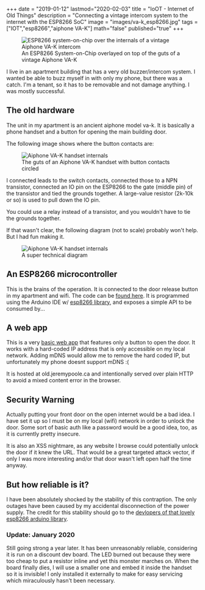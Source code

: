 +++
date = "2019-01-12"
lastmod="2020-02-03"
title = "IoOT - Internet of Old Things"
description = "Connecting a vintage intercom system to the internet with the ESP8266 SoC"
image = "images/va-k_esp8266.jpg"
tags = ["IOT","esp8266","aiphone VA-K"]
math="false"
published="true"
+++

<figure class="blog-figure">
  <img src="/images/va-k_esp8266.jpg" alt="ESP8266 system-on-chip over the internals of a vintage Aiphone VA-K intercom"/>
  <figcaption>
    An ESP8266 System-on-Chip overlayed on top of the guts of a vintage Aiphone VA-K
  </figcaption>
</figure>

I live in an apartment building that has a very old buzzer/intercom system. I wanted be able to buzz myself in with only my phone, but there was a catch. I'm a tenant, so it has to be removable and not damage anything. I was mostly successful.


## The old hardware
The unit in my apartment is an ancient aiphone model va-k. It is basically a phone handset and a button for opening the main building door.

The following image shows where the button contacts are:

<figure class="blog-figure">
<img src="/images/aiphone_va-k.jpg" alt="Aiphone VA-K handset internals"/>
<figcaption>
The guts of an Aiphone VA-K handset with button contacts circled
</figcaption>
</figure>

I connected leads to the switch contacts, connected those to a NPN transistor, connected an IO pin on the ESP8266 to the gate (middle pin) of the transistor and tied the grounds together. A large-value resistor (2k-10k or so) is used to pull down the IO pin.

You could use a relay instead of a transistor, and you wouldn't have to tie the grounds together.

If that wasn't clear, the following diagram (not to scale) probably won't help. But I had fun making it.

<figure class="blog-figure">
<img src="/images/dm_diagram.png" alt="Aiphone VA-K handset internals"/>
<figcaption>
A super technical diagram
</figcaption>
</figure>


## An ESP8266 microcontroller

This is the brains of the operation. It is connected to the door release button in my apartment and wifi. The code can be [found here](https://github.com/jeremy21212121/doorman-building-arduino). It is programmed using the Arduino IDE w/ [esp8266 library](https://github.com/esp8266/Arduino), and exposes a simple API to be consumed by...


## A web app

This is a very [basic web app](https://github.com/jeremy21212121/doorman-webapp) that features only a button to open the door. It works with a hard-coded IP address that is only accessible on my local network. Adding mDNS would allow me to remove the hard coded IP, but unfortunately my phone doesnt support mDNS :(

It is hosted at old.jeremypoole.ca and intentionally served over plain HTTP to avoid a mixed content error in the browser.


## __Security Warning__

Actually putting your front door on the open internet would be a bad idea. I have set it up so I must be on my local (wifi) network in order to unlock the door. Some sort of basic auth like a password would be a good idea, too, as it is currently pretty insecure.

It is also an XSS nightmare, as any website I browse could potentially unlock the door if it knew the URL. That would be a great targeted attack vector, if only I was more interesting and/or that door wasn't left open half the time anyway.

## But how reliable is it?

I have been absolutely shocked by the stability of this contraption. The only outages have been caused by my accidental disconnection of the power supply. The credit for this stability should go to the [devlopers of that lovely esp8266 arduino library](https://github.com/esp8266/Arduino/graphs/contributors).

### Update: January 2020

Still going strong a year later. It has been unreasonably reliable, considering it is run on a discount dev board. The LED burned out because they were too cheap to put a resistor inline and yet this monster marches on. When the board finally dies, I will use a smaller one and embed it inside the handset so it is invisible! I only installed it externally to make for easy servicing which miraculously hasn't been necessary.
